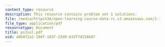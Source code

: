 ```yaml
---
content_type: resource
description: This resource contains problem set 1 solutions.
file: /media/https%3A/open-learning-course-data-rc.s3.amazonaws.com/2-171-analysis-and-design-of-digital-control-systems-fall-2006/a0b4f2a1104f103f23d9b33f7d158b07_ps1sol.pdf
file_type: application/pdf
resourcetype: Document
title: ps1sol.pdf
uid: a0b4f2a1-104f-103f-23d9-b33f7d158b07
---
```

